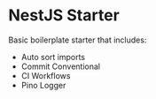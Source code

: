 # NestJS Starter

Basic boilerplate starter that includes:

- Auto sort imports
- Commit Conventional
- CI Workflows
- Pino Logger
